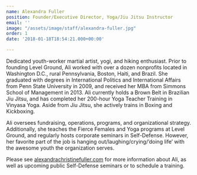 ```yaml
---
name: Alexandra Fuller
position: Founder/Executive Director, Yoga/Jiu Jitsu Instructor
email: ''
image: "/assets/image/staff/alexandra-fuller.jpg"
order: 1
date: '2018-01-18T18:54:21.000+00:00'

---
```

Dedicated youth-worker martial artist, yogi, and hiking enthusiast. Prior to founding Level Ground, Ali worked with over a dozen nonprofits located in Washington D.C., rural Pennsylvania, Boston, Haiti, and Brazil. She graduated with degrees in International Politics and International Affairs from Penn State University in 2009, and received her MBA from Simmons School of Management in 2013. Ali currently holds a Brown Belt in Brazilian Jiu Jitsu, and has completed her 200-hour Yoga Teacher Training in Vinyasa Yoga. Aside from Jiu Jitsu, she actively trains in Boxing and Kickboxing.

Ali oversees fundraising, operations, programs, and organizational strategy.  Additionally, she teaches the Fierce Females and Yoga programs at Level Ground, and regularly hosts corporate seminars in Self-Defense. However, her favorite part of the job is hanging out/laughing/crying/’doing life’ with the awesome youth the organization serves.

Please see [alexandrachristinefuller.com](alexandrachristinefuller.com) for more information about Ali, as well as upcoming public Self-Defense seminars or to schedule a training.